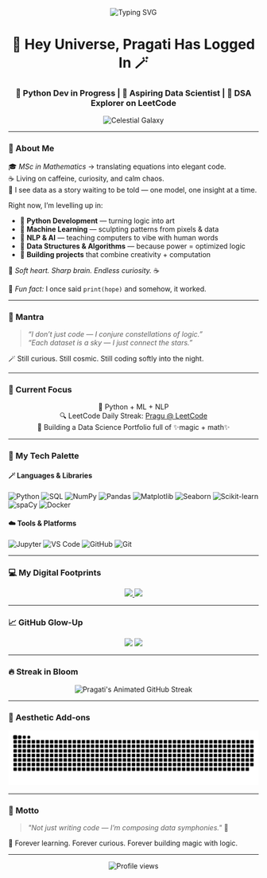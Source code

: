<p align="center">
  <img src="https://readme-typing-svg.herokuapp.com?font=Quicksand&size=25&duration=3000&pause=1000&color=EAB8E4&center=true&vCenter=true&width=500&lines=✨+Celestial+Coder+in+the+Making;🌸+Pythonista+%7C+Data+Dreamer;💡+Teaching+Machines+to+Feel+Patterns;🚀+LeetCode+Warrior+on+the+Rise;💬+Crafting+Logic+with+Elegance!" alt="Typing SVG" />
</p>

<h1 align="center">🌷 Hey Universe, Pragati Has Logged In 🪄</h1>
<h3 align="center">🌈 Python Dev in Progress | 🧠 Aspiring Data Scientist | 🧩 DSA Explorer on LeetCode</h3>

<!-- Animated galaxy GIF -->
<p align="center">
  <img alt="Celestial Galaxy" width="400" src="https://i.pinimg.com/originals/77/f2/37/77f237cd3ef20586a7e876d1dfd2f1ec.gif">
</p>

---

### 💫 About Me

🎓 *MSc in Mathematics* → translating equations into elegant code.  
☕ Living on caffeine, curiosity, and calm chaos.  
💭 I see data as a story waiting to be told — one model, one insight at a time.  

Right now, I’m levelling up in:
- 🐍 **Python Development** — turning logic into art  
- 🧠 **Machine Learning** — sculpting patterns from pixels & data  
- 💬 **NLP & AI** — teaching computers to vibe with human words  
- 🧩 **Data Structures & Algorithms** — because power = optimized logic  
- 🚀 **Building projects** that combine creativity + computation  

🌼 *Soft heart. Sharp brain. Endless curiosity.* ☕

💫 *Fun fact:* I once said `print(hope)` and somehow, it worked.

---

### 🌙 Mantra

> _“I don’t just code — I conjure constellations of logic.”_  
> _“Each dataset is a sky — I just connect the stars.”_  

🪄 Still curious. Still cosmic. Still coding softly into the night.

---

### 🎯 Current Focus

<p align="center">
  🌸 Python + ML + NLP  <br>
  🔍 LeetCode Daily Streak: <a href="https://leetcode.com/u/Praguu/">Pragu @ LeetCode</a> <br>
  💬 Building a Data Science Portfolio full of ✨magic + math✨
</p>

---

### 🧰 My Tech Palette

#### 🪄 Languages & Libraries

![Python](https://img.shields.io/badge/Python-FFD1DC?style=for-the-badge&logo=python&logoColor=4B8BBE)
![SQL](https://img.shields.io/badge/SQL-FDE2E4?style=for-the-badge&logo=sqlite&logoColor=003B57)
![NumPy](https://img.shields.io/badge/NumPy-E2D6F9?style=for-the-badge&logo=numpy&logoColor=013243)
![Pandas](https://img.shields.io/badge/Pandas-F9E1E0?style=for-the-badge&logo=pandas&logoColor=150458)
![Matplotlib](https://img.shields.io/badge/Matplotlib-EADCF9?style=for-the-badge&logo=plotly&logoColor=black)
![Seaborn](https://img.shields.io/badge/Seaborn-FBEAFF?style=for-the-badge&logo=seaborn&logoColor=005571)
![Scikit-learn](https://img.shields.io/badge/Scikit--Learn-FAD4D8?style=for-the-badge&logo=scikit-learn&logoColor=F7931E)
![spaCy](https://img.shields.io/badge/spaCy-FCE1F1?style=for-the-badge&logo=spacy&logoColor=0088CC)
![Docker](https://img.shields.io/badge/Docker-DDEEFF?style=for-the-badge&logo=docker&logoColor=2496ED)

#### ☁️ Tools & Platforms

![Jupyter](https://img.shields.io/badge/Jupyter-FCE2E2?style=for-the-badge&logo=jupyter&logoColor=F37626)
![VS Code](https://img.shields.io/badge/VS%20Code-E9DAF3?style=for-the-badge&logo=visual-studio-code&logoColor=007ACC)
![GitHub](https://img.shields.io/badge/GitHub-F3D0E5?style=for-the-badge&logo=github&logoColor=181717)
![Git](https://img.shields.io/badge/Git-F6D5F7?style=for-the-badge&logo=git&logoColor=F05032)

---

### 💻 My Digital Footprints

<p align="center">
  <a href="https://www.linkedin.com/in/pragati-dwivedi-pra-g/">
    <img src="https://img.shields.io/badge/LinkedIn-Pragati%20Dwivedi-FFC4E1?style=for-the-badge&logo=linkedin&logoColor=0077B5"/>
  </a>
  <a href="https://leetcode.com/u/Praguu/">
    <img src="https://img.shields.io/badge/LeetCode-Pragu-FFF0F5?style=for-the-badge&logo=LeetCode&logoColor=FFA116"/>
  </a>
</p>

---

### 📈 GitHub Glow-Up

<p align="center">
  <img height="160" src="https://github-readme-stats.vercel.app/api?username=prA-G&show_icons=true&theme=rose_pine&hide_border=true"/>
  <img height="160" src="https://github-readme-stats.vercel.app/api/top-langs/?username=prA-G&layout=compact&theme=rose_pine&hide_border=true"/>
</p>

---

### 🔥 Streak in Bloom

<p align="center">
  <img src="https://streak-stats.demolab.com/?user=prA-G&theme=rose_pine&mode=weekly&hide_border=true&date_format=M%20j%5B%2C%20Y%5D" alt="Pragati's Animated GitHub Streak" />
</p>

---

### 💫 Aesthetic Add-ons  

<p align="center">
  <img src="https://github.com/Platane/snk/raw/output/github-contribution-grid-snake.svg" alt="snake animation" />
</p>

---
### 🌙 Motto

> *"Not just writing code — I’m composing data symphonies."* 🎼  

🌸 Forever learning. Forever curious. Forever building magic with logic.  

---
<p align="center">
  <img src="https://komarev.com/ghpvc/?username=prA-G&color=EAB8E4&style=flat" alt="Profile views"/>
</p>
